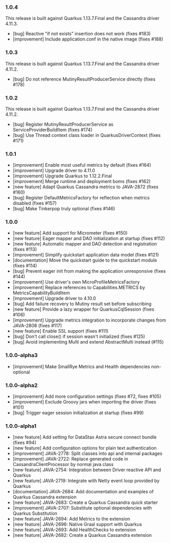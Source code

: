 ### 1.0.4

This release is built against Quarkus 1.13.7.Final and the Cassandra driver 4.11.3.

- [bug] Reactive "if not exists" insertion does not work (fixes #183)
- [improvement] Include application.conf in the native image (fixes #188)

### 1.0.3

This release is built against Quarkus 1.13.7.Final and the Cassandra driver 4.11.2.

- [bug] Do not reference MutinyResultProducerService directly (fixes #178)

### 1.0.2

This release is built against Quarkus 1.13.7.Final and the Cassandra driver 4.11.2.

- [bug] Register MutinyResultProducerService as ServiceProviderBuildItem (fixes #174)
- [bug] Use Thread context class loader in QuarkusDriverContext (fixes #171)

### 1.0.1

- [improvement] Enable most useful metrics by default (fixes #164)
- [improvement] Upgrade driver to 4.11.0
- [improvement] Upgrade Quarkus to 1.12.2.Final
- [improvement] Merge runtime and deployment boms (fixes #162)
- [new feature] Adapt Quarkus Cassandra metrics to JAVA-2872 (fixes #160)
- [bug] Register DefaultMetricsFactory for reflection when metrics disabled (fixes #157)
- [bug] Make Tinkerpop truly optional (fixes #146)

### 1.0.0

- [new feature] Add support for Micrometer (fixes #150)
- [new feature] Eager mapper and DAO initialization at startup (fixes #112)
- [new feature] Automatic mapper and DAO detection and registration (fixes #113)
- [improvement] Simplify quickstart application data model (fixes #121)
- [documentation] Move the quickstart guide to the quickstart module (fixes #114)
- [bug] Prevent eager init from making the application unresponsive (fixes #144)
- [improvement] Use driver's own MicroProfileMetricsFactory
- [improvement] Replace references to Capabilities.METRICS by MetricsCapabilityBuildItem
- [improvement] Upgrade driver to 4.10.0
- [bug] Add failure recovery to Mutiny result set before subscribing
- [new feature] Provide a lazy wrapper for QuarkusCqlSession (fixes #106)
- [improvement] Upgrade metrics integration to incorporate changes from JAVA-2808 (fixes #117)
- [new feature] Enable SSL support (fixes #111)
- [bug] Don't call close() if session wasn't initialized (fixes #125)
- [bug] Avoid implementing Multi and extend AbstractMulti instead (#115)

### 1.0.0-alpha3

- [improvement] Make SmallRye Metrics and Health dependencies non-optional

### 1.0.0-alpha2

- [improvement] Add more configuration settings (fixes #72, fixes #105)
- [improvement] Exclude Groovy jars when importing the driver (fixes #101)
- [bug] Trigger eager session initialization at startup (fixes #99)

### 1.0.0-alpha1

- [new feature] Add setting for DataStax Astra secure connect bundle (fixes #94)
- [new feature] Add configuration options for plain text authentication
- [improvement] JAVA-2778: Split classes into api and internal packages
- [improvement] JAVA-2722: Replace generated code in CassandraClientProcessor by normal java class
- [new feature] JAVA-2754: Integration between Driver reactive API and Quarkus
- [new feature] JAVA-2719: Integrate with Netty event loop provided by Quarkus
- [documentation] JAVA-2684: Add documentation and examples of Quarkus Cassandra extension
- [new feature] JAVA-2683: Create a Quarkus Cassandra quick starter
- [improvement] JAVA-2707: Substitute optional dependencies with Quarkus Substitution
- [new feature] JAVA-2694: Add Metrics to the extension
- [new feature] JAVA-2696: Native Graal support with Quarkus
- [new feature] JAVA-2693: Add HealthChecks to extension
- [new feature] JAVA-2682: Create a Quarkus Cassandra extension

